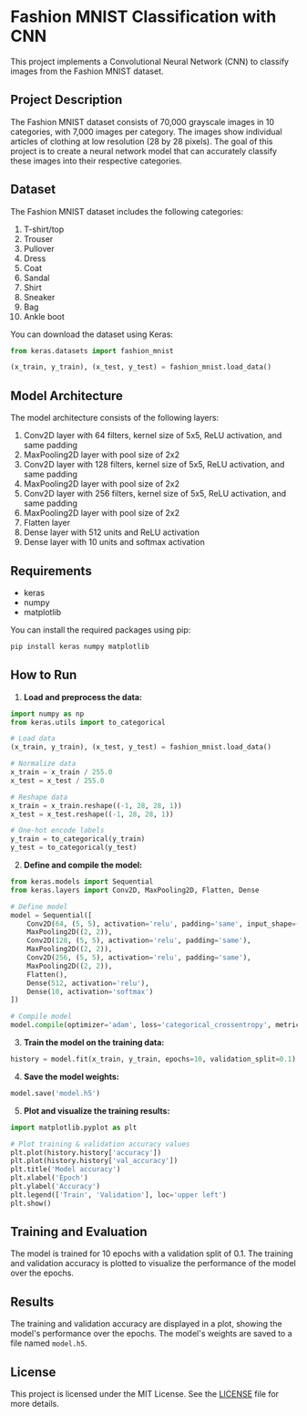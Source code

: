 
# Fashion MNIST Classification with CNN

This project implements a Convolutional Neural Network (CNN) to classify images from the Fashion MNIST dataset.

## Project Description

The Fashion MNIST dataset consists of 70,000 grayscale images in 10 categories, with 7,000 images per category. The images show individual articles of clothing at low resolution (28 by 28 pixels). The goal of this project is to create a neural network model that can accurately classify these images into their respective categories.

## Dataset

The Fashion MNIST dataset includes the following categories:

1. T-shirt/top
2. Trouser
3. Pullover
4. Dress
5. Coat
6. Sandal
7. Shirt
8. Sneaker
9. Bag
10. Ankle boot

You can download the dataset using Keras:

```python
from keras.datasets import fashion_mnist

(x_train, y_train), (x_test, y_test) = fashion_mnist.load_data()
```

## Model Architecture

The model architecture consists of the following layers:

1. Conv2D layer with 64 filters, kernel size of 5x5, ReLU activation, and same padding
2. MaxPooling2D layer with pool size of 2x2
3. Conv2D layer with 128 filters, kernel size of 5x5, ReLU activation, and same padding
4. MaxPooling2D layer with pool size of 2x2
5. Conv2D layer with 256 filters, kernel size of 5x5, ReLU activation, and same padding
6. MaxPooling2D layer with pool size of 2x2
7. Flatten layer
8. Dense layer with 512 units and ReLU activation
9. Dense layer with 10 units and softmax activation

## Requirements

- keras
- numpy
- matplotlib

You can install the required packages using pip:

```sh
pip install keras numpy matplotlib
```

## How to Run

1. **Load and preprocess the data:**

```python
import numpy as np
from keras.utils import to_categorical

# Load data
(x_train, y_train), (x_test, y_test) = fashion_mnist.load_data()

# Normalize data
x_train = x_train / 255.0
x_test = x_test / 255.0

# Reshape data
x_train = x_train.reshape((-1, 28, 28, 1))
x_test = x_test.reshape((-1, 28, 28, 1))

# One-hot encode labels
y_train = to_categorical(y_train)
y_test = to_categorical(y_test)
```

2. **Define and compile the model:**

```python
from keras.models import Sequential
from keras.layers import Conv2D, MaxPooling2D, Flatten, Dense

# Define model
model = Sequential([
    Conv2D(64, (5, 5), activation='relu', padding='same', input_shape=(28, 28, 1)),
    MaxPooling2D((2, 2)),
    Conv2D(128, (5, 5), activation='relu', padding='same'),
    MaxPooling2D((2, 2)),
    Conv2D(256, (5, 5), activation='relu', padding='same'),
    MaxPooling2D((2, 2)),
    Flatten(),
    Dense(512, activation='relu'),
    Dense(10, activation='softmax')
])

# Compile model
model.compile(optimizer='adam', loss='categorical_crossentropy', metrics=['accuracy'])
```

3. **Train the model on the training data:**

```python
history = model.fit(x_train, y_train, epochs=10, validation_split=0.1)
```

4. **Save the model weights:**

```python
model.save('model.h5')
```

5. **Plot and visualize the training results:**

```python
import matplotlib.pyplot as plt

# Plot training & validation accuracy values
plt.plot(history.history['accuracy'])
plt.plot(history.history['val_accuracy'])
plt.title('Model accuracy')
plt.xlabel('Epoch')
plt.ylabel('Accuracy')
plt.legend(['Train', 'Validation'], loc='upper left')
plt.show()
```

## Training and Evaluation

The model is trained for 10 epochs with a validation split of 0.1. The training and validation accuracy is plotted to visualize the performance of the model over the epochs.

## Results

The training and validation accuracy are displayed in a plot, showing the model's performance over the epochs. The model's weights are saved to a file named `model.h5`.

## License

This project is licensed under the MIT License. See the [LICENSE](LICENSE) file for more details.
